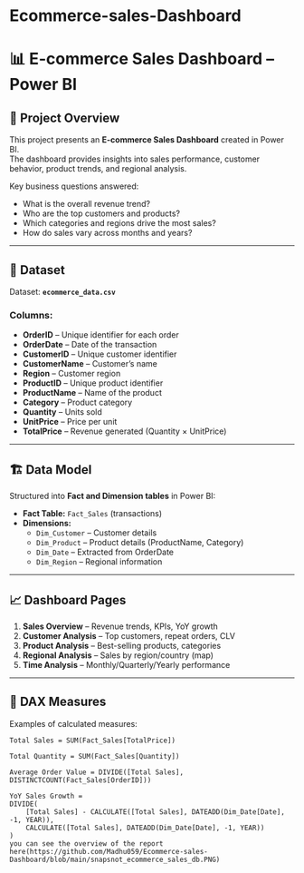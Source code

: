 # Ecommerce-sales-Dashboard
# 📊 E-commerce Sales Dashboard – Power BI  

## 🚀 Project Overview  
This project presents an **E-commerce Sales Dashboard** created in Power BI.  
The dashboard provides insights into sales performance, customer behavior, product trends, and regional analysis.  

Key business questions answered:  
- What is the overall revenue trend?  
- Who are the top customers and products?  
- Which categories and regions drive the most sales?  
- How do sales vary across months and years?  

---

## 📂 Dataset  
Dataset: **`ecommerce_data.csv`**  

### Columns:  
- **OrderID** – Unique identifier for each order  
- **OrderDate** – Date of the transaction  
- **CustomerID** – Unique customer identifier  
- **CustomerName** – Customer’s name  
- **Region** – Customer region  
- **ProductID** – Unique product identifier  
- **ProductName** – Name of the product  
- **Category** – Product category  
- **Quantity** – Units sold  
- **UnitPrice** – Price per unit  
- **TotalPrice** – Revenue generated (Quantity × UnitPrice)  

---

## 🏗 Data Model  
Structured into **Fact and Dimension tables** in Power BI:  

- **Fact Table:** `Fact_Sales` (transactions)  
- **Dimensions:**  
  - `Dim_Customer` – Customer details  
  - `Dim_Product` – Product details (ProductName, Category)  
  - `Dim_Date` – Extracted from OrderDate  
  - `Dim_Region` – Regional information  

---

## 📈 Dashboard Pages  
1. **Sales Overview** – Revenue trends, KPIs, YoY growth  
2. **Customer Analysis** – Top customers, repeat orders, CLV  
3. **Product Analysis** – Best-selling products, categories  
4. **Regional Analysis** – Sales by region/country (map)  
5. **Time Analysis** – Monthly/Quarterly/Yearly performance  

---

## 🔧 DAX Measures  
Examples of calculated measures:  

```DAX
Total Sales = SUM(Fact_Sales[TotalPrice])  

Total Quantity = SUM(Fact_Sales[Quantity])  

Average Order Value = DIVIDE([Total Sales], DISTINCTCOUNT(Fact_Sales[OrderID]))  

YoY Sales Growth = 
DIVIDE(
    [Total Sales] - CALCULATE([Total Sales], DATEADD(Dim_Date[Date], -1, YEAR)),
    CALCULATE([Total Sales], DATEADD(Dim_Date[Date], -1, YEAR))
)
you can see the overview of the report here(https://github.com/Madhu059/Ecommerce-sales-Dashboard/blob/main/snapsnot_ecommerce_sales_db.PNG)

